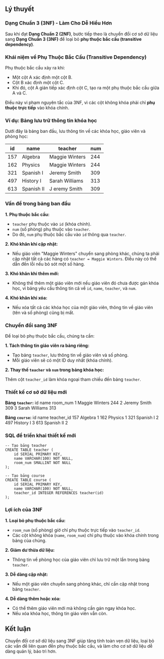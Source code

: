 ## Lý thuyết
### Dạng Chuẩn 3 (3NF) - Làm Cho Dễ Hiểu Hơn
Sau khi đạt **Dạng Chuẩn 2 (2NF)**, bước tiếp theo là chuyển đổi cơ sở dữ liệu sang **Dạng Chuẩn 3 (3NF)** để loại bỏ **phụ thuộc bắc cầu (transitive dependency)**.

### Khái niệm về Phụ Thuộc Bắc Cầu (Transitive Dependency)
Phụ thuộc bắc cầu xảy ra khi:

- Một cột A xác định một cột B.
- Cột B xác định một cột C.
- Khi đó, cột A gián tiếp xác định cột C, tạo ra một phụ thuộc bắc cầu giữa A và C.

Điều này vi phạm nguyên tắc của 3NF, vì các cột không khóa phải chỉ **phụ thuộc trực tiếp** vào khóa chính.

### Ví dụ: Bảng lưu trữ thông tin khóa học
Dưới đây là bảng ban đầu, lưu thông tin về các khóa học, giáo viên và phòng học:

| id | name	| teacher | num |
|----|------|---------|-----|
| 157 | Algebra	| Maggie Winters | 244 | 
| 162 | Physics	| Maggie Winters | 244 |
| 321 | Spanish I | Jeremy Smith | 309 | 
| 497 | History I | Sarah Williams | 313 | 
| 613 | Spanish II | J eremy Smith | 309 | 

### Vấn đề trong bảng ban đầu
**1. Phụ thuộc bắc cầu:**

- `teacher` phụ thuộc vào `id` (khóa chính).
- `num` (số phòng) phụ thuộc vào `teacher`.
- Do đó, `num` phụ thuộc bắc cầu vào `id` thông qua `teacher`.

**2. Khó khăn khi cập nhật:**

- Nếu giáo viên "Maggie Winters" chuyển sang phòng khác, chúng ta phải cập nhật tất cả các hàng có `teacher = Maggie Winters`. Điều này có thể dẫn đến lỗi nếu bỏ sót một số hàng.

**3. Khó khăn khi thêm mới:**

- Không thể thêm một giáo viên mới nếu giáo viên đó chưa được gán khóa học, vì bảng yêu cầu thông tin cả về `id`, `name`, `teacher`, và `num`.

**4. Khó khăn khi xóa:**

- Nếu xóa tất cả các khóa học của một giáo viên, thông tin về giáo viên (tên và số phòng) cũng bị mất.
### Chuyển đổi sang 3NF
Để loại bỏ phụ thuộc bắc cầu, chúng ta cần:

**1. Tách thông tin giáo viên ra bảng riêng:**

- Tạo bảng `teacher`, lưu thông tin về giáo viên và số phòng.
- Mỗi giáo viên sẽ có một ID duy nhất (khóa chính).

**2. Thay thế `teacher` và `num` trong bảng khóa học:**

Thêm cột `teacher_id` làm khóa ngoại tham chiếu đến bảng `teacher`.
### Thiết kế cơ sở dữ liệu mới
**Bảng `teacher`:**
id	name	room_num
1	Maggie Winters	244
2	Jeremy Smith	309
3	Sarah Williams	313

**Bảng `course`:**
id	name	teacher_id
157	Algebra	1
162	Physics	1
321	Spanish I	2
497	History I	3
613	Spanish II	2

### SQL để triển khai thiết kế mới
```
-- Tạo bảng teacher
CREATE TABLE teacher (
    id SERIAL PRIMARY KEY,
    name VARCHAR(100) NOT NULL,
    room_num SMALLINT NOT NULL
);

-- Tạo bảng course
CREATE TABLE course (
    id SERIAL PRIMARY KEY,
    name VARCHAR(100) NOT NULL,
    teacher_id INTEGER REFERENCES teacher(id)
);
```
### Lợi ích của 3NF
**1. Loại bỏ phụ thuộc bắc cầu:**

- `room_num` (số phòng) giờ chỉ phụ thuộc trực tiếp vào `teacher_id`.
- Các cột không khóa (`name`, `room_num`) chỉ phụ thuộc vào khóa chính trong bảng của chúng.

**2. Giảm dư thừa dữ liệu:**

- Thông tin về phòng học của giáo viên chỉ lưu trữ một lần trong bảng `teacher`.

**3. Dễ dàng cập nhật:**

- Nếu một giáo viên chuyển sang phòng khác, chỉ cần cập nhật trong bảng `teacher`.

**4. Dễ dàng thêm hoặc xóa:**

- Có thể thêm giáo viên mới mà không cần gán ngay khóa học.
- Nếu xóa khóa học, thông tin giáo viên vẫn còn.

## Kết luận
Chuyển đổi cơ sở dữ liệu sang 3NF giúp tăng tính toàn vẹn dữ liệu, loại bỏ các vấn đề liên quan đến phụ thuộc bắc cầu, và làm cho cơ sở dữ liệu dễ dàng quản lý, bảo trì hơn.
